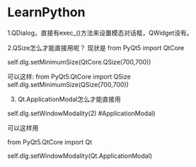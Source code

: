 # LearnPython


1.QDialog，直接有exec_()方法来设置模态对话框，QWidget没有。

  
2.QSize怎么才能直接用呢？
  现状是 
  from PyQt5 import QtCore
  
  self.dlg.setMinimumSize(QtCore.QSize(700,700))
  
  
  可以这样:
  from PyQt5.QtCore import QSize
  self.dlg.setMinimumSize(QSize(700,700))
  
3. Qt.ApplicationModal怎么才能直接用
 
  self.dlg.setWindowModality(2) #ApplicationModal)
  
  可以这样用
  
  from PyQt5.QtCore import Qt

  self.dlg.setWindowModality(Qt.ApplicationModal)
